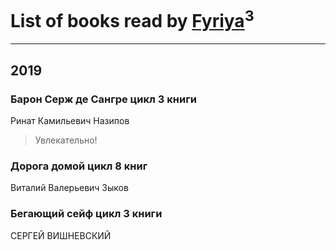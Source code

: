 # List of books read by [Fyriya](https://plus.google.com/u/0/109038786800069495823/)<sup>3</sup>
---

## 2019

### Барон Серж де Сангре цикл 3 книги
Ринат Камильевич Назипов
> Увлекательно!


### Дорога домой цикл 8 книг
Виталий Валерьевич Зыков


### Бегающий сейф цикл 3 книги
СЕРГЕЙ ВИШНЕВСКИЙ



